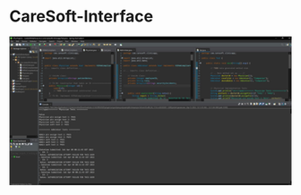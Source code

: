 # CareSoft-Interface


![alt text](https://github.com/michaellay2022/CareSoft-Interface/blob/main/CareSoft%20Interfaces.JPG?raw=true)
